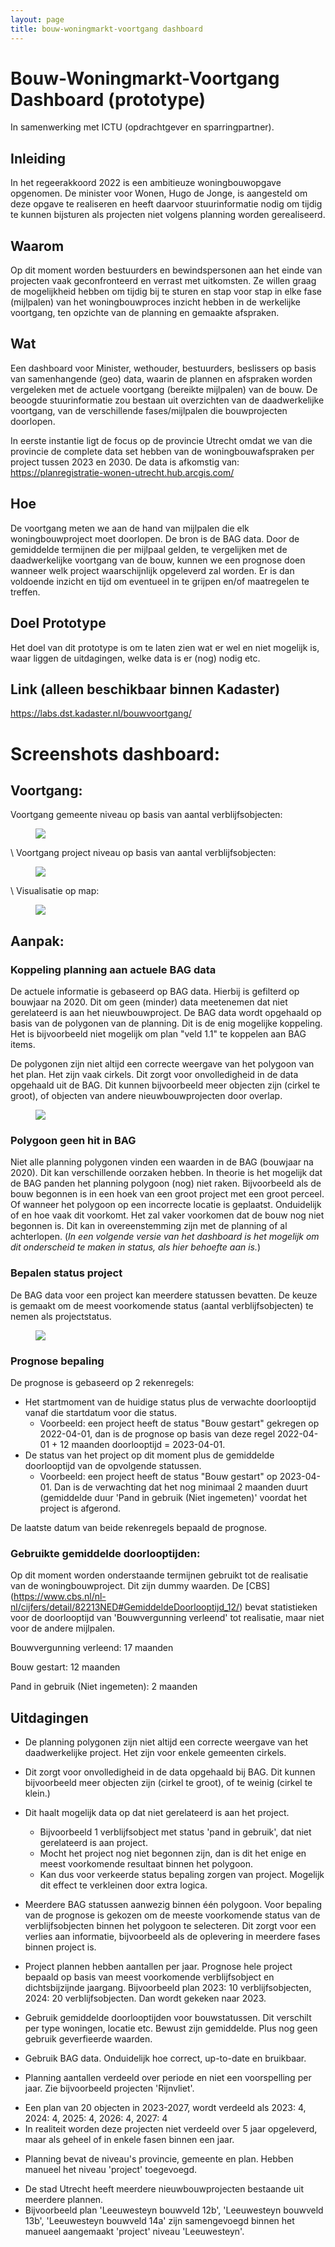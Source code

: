 ```yaml
---
layout: page
title: bouw-woningmarkt-voortgang dashboard
---
```

# Bouw-Woningmarkt-Voortgang Dashboard (prototype)
In samenwerking met ICTU (opdrachtgever en sparringpartner). 

## Inleiding 
In het regeerakkoord 2022 is een ambitieuze woningbouwopgave opgenomen. De minister voor Wonen, Hugo de Jonge, is aangesteld om deze opgave te realiseren en heeft daarvoor stuurinformatie nodig om tijdig te kunnen bijsturen als projecten niet volgens planning worden gerealiseerd. 

## Waarom
Op dit moment worden bestuurders en bewindspersonen aan het einde van projecten vaak geconfronteerd en verrast met uitkomsten. Ze willen graag de mogelijkheid hebben om tijdig bij te sturen en stap voor stap in elke fase (mijlpalen) van het woningbouwproces inzicht hebben in de werkelijke voortgang, ten opzichte van de planning en gemaakte afspraken.  

## Wat 
Een dashboard voor Minister, wethouder, bestuurders, beslissers op basis van samenhangende (geo) data, waarin de plannen en afspraken worden vergeleken met de actuele voortgang (bereikte mijlpalen) van de bouw. De beoogde stuurinformatie zou bestaan uit overzichten van de daadwerkelijke voortgang, van de verschillende fases/mijlpalen die bouwprojecten doorlopen. 

In eerste instantie ligt de focus  op de provincie Utrecht omdat we van die provincie de complete data set hebben van de woningbouwafspraken per project tussen 2023 en 2030. De data is afkomstig van: https://planregistratie-wonen-utrecht.hub.arcgis.com/

## Hoe
De voortgang meten we aan de hand van mijlpalen die elk woningbouwproject moet doorlopen. De bron is de BAG data. Door de gemiddelde termijnen die per mijlpaal gelden, te vergelijken met de daadwerkelijke voortgang van de bouw, kunnen we een prognose doen wanneer welk project waarschijnlijk opgeleverd zal worden. Er is dan voldoende inzicht en tijd om eventueel in te grijpen en/of maatregelen te treffen.

## Doel Prototype 
Het doel van dit prototype is om te laten zien wat er wel en niet mogelijk is, waar liggen de uitdagingen, welke data is er (nog) nodig etc.

## Link (alleen beschikbaar binnen Kadaster)
https://labs.dst.kadaster.nl/bouwvoortgang/

# Screenshots dashboard:

## Voortgang:

Voortgang gemeente niveau op basis van aantal verblijfsobjecten:

<figure id="figuur-3">
  <a href="/assets/images/bwv_Voortgang_Gemeente_objecten.PNG">
    <img src="/assets/images/bwv_Voortgang_Gemeente_objecten.PNG">
  </a>
</figure>
\
Voortgang project niveau op basis van aantal verblijfsobjecten:

<figure id="figuur-5">
  <a href="/assets/images/bwv_Voortgang_Leeuwesteyn_objecten.PNG">
    <img src="/assets/images/bwv_Voortgang_Leeuwesteyn_objecten.PNG">
  </a>
</figure>
\
Visualisatie op map:

<figure id="figuur-7">
  <a href="/assets/images/bwv_map_leeuwensteyn.PNG">
    <img src="/assets/images/bwv_map_leeuwensteyn.PNG">
  </a>
</figure>

## Aanpak:

### Koppeling planning aan actuele BAG data

De actuele informatie is gebaseerd op BAG data. Hierbij is gefilterd op bouwjaar na 2020. Dit om geen (minder) data meetenemen dat niet gerelateerd is aan het nieuwbouwproject. 
De BAG data wordt opgehaald op basis van de polygonen van de planning. Dit is de enig mogelijke koppeling. Het is bijvoorbeeld niet mogelijk om plan "veld 1.1" te koppelen aan BAG items.

De polygonen zijn niet altijd een correcte weergave van het polygoon van het plan. Het zijn vaak cirkels.
Dit zorgt voor onvolledigheid in de data opgehaald uit de BAG. Dit kunnen bijvoorbeeld meer objecten zijn (cirkel te groot), of objecten van andere nieuwbouwprojecten door overlap.

<figure id="figuur-11">
  <a href="/assets/images/Planning_polygonen.PNG">
    <img src="/assets/images/Planning_polygonen.PNG">
  </a>
</figure>

### Polygoon geen hit in BAG

Niet alle planning polygonen vinden een waarden in de BAG (bouwjaar na 2020). Dit kan verschillende oorzaken hebben. 
In theorie is het mogelijk dat de BAG panden het planning polygoon (nog) niet raken. 
Bijvoorbeeld als de bouw begonnen is in een hoek van een groot project met een groot perceel. Of wanneer het polygoon op een incorrecte locatie is geplaatst. Onduidelijk of en hoe vaak dit voorkomt.
Het zal vaker voorkomen dat de bouw nog niet begonnen is. Dit kan in overeenstemming zijn met de planning of al achterlopen. (*In een volgende versie van het dashboard is het mogelijk om dit onderscheid te maken in status, als hier behoefte aan is.*)

### Bepalen status project 

De BAG data voor een project kan meerdere statussen bevatten. De keuze is gemaakt om de meest voorkomende status (aantal verblijfsobjecten) te nemen als projectstatus. 

<figure id="figuur-11">
  <a href="/assets/images/Tabel_aanpak.PNG">
    <img src="/assets/images/Tabel_aanpak.PNG">
  </a>
</figure>

### Prognose bepaling

De prognose is gebaseerd op 2 rekenregels:

* Het startmoment van de huidige status plus de verwachte doorlooptijd vanaf die startdatum voor die status. 
    + Voorbeeld: een project heeft de status "Bouw gestart" gekregen op 2022-04-01, dan is de prognose op basis van deze regel 2022-04-01 + 12 maanden doorlooptijd = 2023-04-01.  
* De status van het project op dit moment plus de gemiddelde doorlooptijd van de opvolgende statussen.  
    + Voorbeeld: een project heeft de status "Bouw gestart" op 2023-04-01. Dan is de verwachting dat het nog minimaal 2 maanden duurt (gemiddelde duur 'Pand in gebruik (Niet ingemeten)' voordat het project is afgerond.

De laatste datum van beide rekenregels bepaald de prognose.     

### Gebruikte gemiddelde doorlooptijden:
Op dit moment worden onderstaande termijnen gebruikt tot de realisatie van de woningbouwproject. Dit zijn dummy waarden. De [CBS] (https://www.cbs.nl/nl-nl/cijfers/detail/82213NED#GemiddeldeDoorlooptijd_12/) bevat statistieken voor de doorlooptijd van 'Bouwvergunning verleend' tot realisatie, maar niet voor de andere mijlpalen.  
  
Bouwvergunning verleend:  17 maanden

Bouw gestart: 12 maanden

Pand in gebruik (Niet ingemeten): 2 maanden

## Uitdagingen


* De planning polygonen zijn niet altijd een correcte weergave van het daadwerkelijke project. Het zijn voor enkele gemeenten cirkels.
                            
* Dit zorgt voor onvolledigheid in de data opgehaald bij BAG. Dit kunnen bijvoorbeeld meer objecten zijn (cirkel te groot), of te weinig (cirkel te klein.)
* Dit haalt mogelijk data op dat niet gerelateerd is aan het project. 
    + Bijvoorbeeld 1 verblijfsobject met status 'pand in gebruik', dat niet gerelateerd is aan project. 
    + Mocht het project nog niet begonnen zijn, dan is dit het enige en meest voorkomende resultaat binnen het polygoon.
    + Kan dus voor verkeerde status bepaling zorgen van project. Mogelijk dit effect te verkleinen door extra logica.    

                              
* Meerdere BAG statussen aanwezig binnen één polygoon. Voor bepaling van de prognose is gekozen om de meeste voorkomende status van de verblijfsobjecten binnen het polygoon te selecteren. Dit zorgt voor een verlies aan informatie, bijvoorbeeld als de oplevering in meerdere fases binnen project is. 

* Project plannen hebben aantallen per jaar. Prognose hele project bepaald op basis van meest voorkomende verblijfsobject en dichtsbijzijnde jaargang. 
Bijvoorbeeld plan 2023: 10 verblijfsobjecten, 2024: 20 verblijfsobjecten. Dan wordt gekeken naar 2023.   

* Gebruik gemiddelde doorlooptijden voor bouwstatussen. Dit verschilt per type woningen, locatie etc. Bewust zijn gemiddelde. Plus nog geen gebruik geverfieerde waarden.

* Gebruik BAG data. Onduidelijk hoe correct, up-to-date en bruikbaar. 

* Planning aantallen verdeeld over periode en niet een voorspelling per jaar. Zie bijvoorbeeld projecten 'Rijnvliet'. 
+ Een plan van 20 objecten in 2023-2027, wordt verdeeld als 2023: 4, 2024: 4, 2025: 4, 2026: 4, 2027: 4
+ In realiteit worden deze projecten niet verdeeld over 5 jaar opgeleverd, maar als geheel of in enkele fasen binnen een jaar.  


* Planning bevat de niveau's provincie, gemeente en plan. Hebben manueel het niveau 'project' toegevoegd.
+ De stad Utrecht heeft meerdere nieuwbouwprojecten bestaande uit meerdere plannen. 
+ Bijvoorbeeld plan 'Leeuwesteyn bouwveld 12b', 'Leeuwesteyn bouwveld 13b', 'Leeuwesteyn bouwveld 14a' zijn samengevoegd binnen het manueel aangemaakt 'project' niveau 'Leeuwesteyn'.

